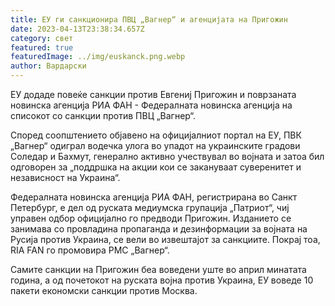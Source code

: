 ```yaml
---
title: ЕУ ги санкционира ПВЦ „Вагнер“ и агенцијата на Пригожин
date: 2023-04-13T23:38:34.657Z
category: свет
featured: true
featuredImage: ../img/euskanck.png.webp
author: Вардарски
---
```


ЕУ додаде повеќе санкции против Евгениј Пригожин и поврзаната новинска агенција РИА ФАН - Федералната новинска агенција на списокот со санкции против ПВЦ „Вагнер“.

Според соопштението објавено на официјалниот портал на ЕУ, ПВК „Вагнер“ одиграл водечка улога во упадот на украинските градови Соледар и Бахмут, генерално активно учествувал во војната и затоа бил одговорен за „поддршка на акции кои се закануваат суверенитет и независност на Украина“.

Федералната новинска агенција РИА ФАН, регистрирана во Санкт Петербург, е дел од руската медиумска групација „Патриот“, чиј управен одбор официјално го предводи Пригожин. Изданието се занимава со провладина пропаганда и дезинформации за војната на Русија против Украина, се вели во извештајот за санкциите. Покрај тоа, RIA FAN го промовира PMC „Вагнер“.

Самите санкции на Пригожин беа воведени уште во април минатата година, а од почетокот на руската војна против Украина, ЕУ воведе 10 пакети економски санкции против Москва.
